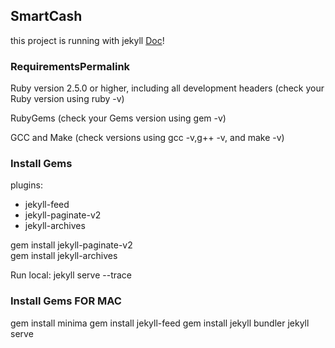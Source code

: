 ## SmartCash ##

this project is running with jekyll [Doc](https://jekyllrb.com/docs/installation/)! 

### RequirementsPermalink ###

Ruby version 2.5.0 or higher, including all development headers (check your Ruby version using ruby -v)

RubyGems (check your Gems version using gem -v)

GCC and Make (check versions using gcc -v,g++ -v, and make -v)

### Install Gems ###

plugins:
  - jekyll-feed
  - jekyll-paginate-v2
  - jekyll-archives

gem install jekyll-paginate-v2    
gem install jekyll-archives       

Run local: jekyll serve --trace

### Install Gems FOR MAC ###
gem install minima
gem install jekyll-feed
gem install jekyll bundler
jekyll serve